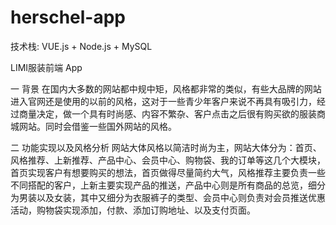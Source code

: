 # herschel-app

技术栈: VUE.js + Node.js + MySQL

LIMI服装前端 App

一 背景
在国内大多数的网站都中规中矩，风格都非常的类似，有些大品牌的网站进入官网还是使用的以前的风格，这对于一些青少年客户来说不再具有吸引力，经过商量决定，做一个具有时尚感、内容不繁杂、客户点击之后很有购买欲的服装商城网站。同时会借鉴一些国外网站的风格。

二 功能实现以及风格分析
网站大体风格以简洁时尚为主，网站大体分为：首页、风格推荐、上新推荐、产品中心、会员中心、购物袋、我的订单等这几个大模块，首页实现客户有想要购买的想法，首页做得尽量简约大气，风格推荐主要负责一些不同搭配的客户，上新主要实现产品的推送，产品中心则是所有商品的总览，细分为男装以及女装，其中又细分为衣服裤子的类型、会员中心则负责对会员推送优惠活动，购物袋实现添加，付款、添加订购地址、以及支付页面。
